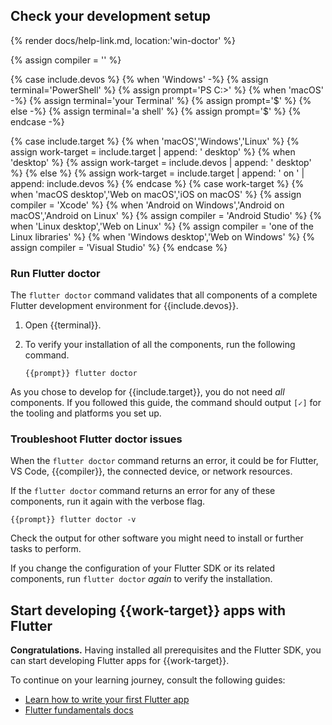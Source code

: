 
## Check your development setup

{% render docs/help-link.md, location:'win-doctor' %}

{% assign compiler = '' %}

{% case include.devos %}
{% when 'Windows' -%}
   {% assign terminal='PowerShell' %}
   {% assign prompt='PS C:\>' %}
{% when 'macOS' -%}
   {% assign terminal='your Terminal' %}
   {% assign prompt='$' %}
{% else -%}
   {% assign terminal='a shell' %}
   {% assign prompt='$' %}
{% endcase -%}

{% case include.target %}
{% when 'macOS','Windows','Linux' %}
{% assign work-target = include.target | append: ' desktop' %}
{% when 'desktop' %}
{% assign work-target = include.devos | append: ' desktop' %}
{% else %}
{% assign work-target = include.target | append: ' on ' | append: include.devos %}
{% endcase %}
{% case work-target %}
{% when 'macOS desktop','Web on macOS','iOS on macOS' %}
{% assign compiler = 'Xcode' %}
{% when 'Android on Windows','Android on macOS','Android on Linux' %}
{% assign compiler = 'Android Studio' %}
{% when 'Linux desktop','Web on Linux' %}
{% assign compiler = 'one of the Linux libraries' %}
{% when 'Windows desktop','Web on Windows' %}
{% assign compiler = 'Visual Studio' %}
{% endcase %}

### Run Flutter doctor

The `flutter doctor` command validates that all components of a
complete Flutter development environment for {{include.devos}}.

1. Open {{terminal}}.

1. To verify your installation of all the components,
   run the following command.

   ```console
   {{prompt}} flutter doctor
   ```

As you chose to develop for {{include.target}},
you do not need _all_ components.
If you followed this guide, the command should output
`[✓]` for the tooling and platforms you set up.

### Troubleshoot Flutter doctor issues

When the `flutter doctor` command returns an error, it could be for Flutter,
VS Code, {{compiler}}, the connected device, or network resources.

If the `flutter doctor` command returns an error for any of these components,
run it again with the verbose flag.

```console
{{prompt}} flutter doctor -v
```

Check the output for other software you might need to install
or further tasks to perform.

If you change the configuration of your Flutter SDK or its related components,
run `flutter doctor` _again_ to verify the installation.

## Start developing {{work-target}} apps with Flutter

**Congratulations.**
Having installed all prerequisites and the Flutter SDK,
you can start developing Flutter apps for {{work-target}}.

To continue on your learning journey, consult the following guides:

- [Learn how to write your first Flutter app][codelab]
- [Flutter fundamentals docs][fundamentals]

[codelab]: /get-started/codelab/
[fundamentals]: /get-started/fundamentals/
